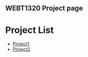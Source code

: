 ## WEBT1320 Project page 

<h1>Project List</h1>
<ul>
<li><a href="Project1/index.html" target="_blank">Project1</a></li>
<li><a href="Project2/index.html" target="_blank">Project2</a></li>
</ul>
